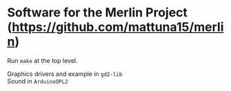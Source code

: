 # Software for the Merlin Project (https://github.com/mattuna15/merlin)

Run `make` at the top level.

Graphics drivers and example in `gd2-lib`<br>
Sound in `ArduinoOPL2`
